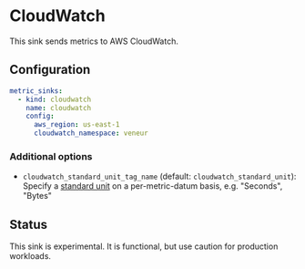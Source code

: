 # CloudWatch

This sink sends metrics to AWS CloudWatch.

## Configuration

```yaml
metric_sinks:
  - kind: cloudwatch
    name: cloudwatch
    config:
      aws_region: us-east-1
      cloudwatch_namespace: veneur
```

### Additional options

* `cloudwatch_standard_unit_tag_name` (default: `cloudwatch_standard_unit`): Specify a [standard unit](https://pkg.go.dev/github.com/aws/aws-sdk-go-v2/service/cloudwatch@v1.17.0/types?utm_source=gopls#StandardUnit) on a per-metric-datum basis, e.g. "Seconds", "Bytes"

## Status

This sink is experimental. It is functional, but use caution for production workloads.
